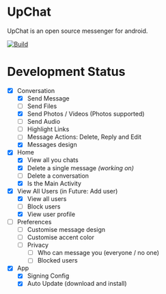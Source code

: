 # UpChat

UpChat is an open source messenger for android.

[![Build](https://github.com/ARCOOON/UpChat/actions/workflows/build.yml/badge.svg)](https://github.com/ARCOOON/UpChat/actions/workflows/build.yml)

# Development Status

- [x] Conversation
	- [x] Send Message
	- [ ] Send Files
	- [x] Send Photos / Videos (Photos supported)
	- [ ] Send Audio
	- [ ] Highlight Links
	- [ ] Message Actions: Delete, Reply and Edit
	- [x] Messages design

- [x] Home
	- [x] View all you chats
	- [X] Delete a single message _(working on)_
	- [ ] Delete a conversation 
	- [x] Is the Main Activity

- [x] View All Users (in Future: Add user)
	- [x] View all users
	- [ ] Block users
	- [x] View user profile

- [ ] Preferences
	- [ ] Customise message design
	- [ ] Customise accent color
	- [ ] Privacy
		- [ ] Who can message you (everyone / no one)
		- [ ] Blocked users

- [x] App
	- [x] Signing Config
 	- [x] Auto Update (download and install)
